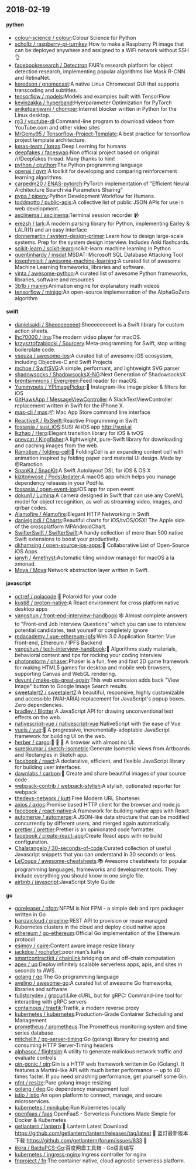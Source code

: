 ## 2018-02-19

#### python
* [colour-science / colour](https://github.com/colour-science/colour):Colour Science for Python
* [schollz / raspberry-pi-turnkey](https://github.com/schollz/raspberry-pi-turnkey):How to make a Raspberry Pi image that can be deployed anywhere and assigned to a WiFi network without SSH
👌
* [facebookresearch / Detectron](https://github.com/facebookresearch/Detectron):FAIR's research platform for object detection research, implementing popular algorithms like Mask R-CNN and RetinaNet.
* [keredson / gnomecast](https://github.com/keredson/gnomecast):A native Linux Chromecast GUI that supports transcoding and subtitles.
* [tensorflow / models](https://github.com/tensorflow/models):Models and examples built with TensorFlow
* [kevinzakka / hyperband](https://github.com/kevinzakka/hyperband):Hyerparameter Optimization for PyTorch
* [aniketpanjwani / chomper](https://github.com/aniketpanjwani/chomper):Internet blocker written in Python for the Linux desktop.
* [rg3 / youtube-dl](https://github.com/rg3/youtube-dl):Command-line program to download videos from YouTube.com and other video sites
* [MrGemy95 / Tensorflow-Project-Template](https://github.com/MrGemy95/Tensorflow-Project-Template):A best practice for tensorflow project template architecture.
* [keras-team / keras](https://github.com/keras-team/keras):Deep Learning for humans
* [deepfakes / faceswap](https://github.com/deepfakes/faceswap):Non official project based on original /r/Deepfakes thread. Many thanks to him!
* [python / cpython](https://github.com/python/cpython):The Python programming language
* [openai / gym](https://github.com/openai/gym):A toolkit for developing and comparing reinforcement learning algorithms.
* [carpedm20 / ENAS-pytorch](https://github.com/carpedm20/ENAS-pytorch):PyTorch implementation of "Efficient Neural Architecture Search via Parameters Sharing"
* [pypa / pipenv](https://github.com/pypa/pipenv):Python Development Workflow for Humans.
* [toddmotto / public-apis](https://github.com/toddmotto/public-apis):A collective list of public JSON APIs for use in web development.
* [asciinema / asciinema](https://github.com/asciinema/asciinema):Terminal session recorder
📹
* [erezsh / lark](https://github.com/erezsh/lark):A modern parsing library for Python, implementing Earley & LALR(1) and an easy interface
* [donnemartin / system-design-primer](https://github.com/donnemartin/system-design-primer):Learn how to design large-scale systems. Prep for the system design interview. Includes Anki flashcards.
* [scikit-learn / scikit-learn](https://github.com/scikit-learn/scikit-learn):scikit-learn: machine learning in Python
* [quentinhardy / msdat](https://github.com/quentinhardy/msdat):MSDAT: Microsoft SQL Database Attacking Tool
* [josephmisiti / awesome-machine-learning](https://github.com/josephmisiti/awesome-machine-learning):A curated list of awesome Machine Learning frameworks, libraries and software.
* [vinta / awesome-python](https://github.com/vinta/awesome-python):A curated list of awesome Python frameworks, libraries, software and resources
* [3b1b / manim](https://github.com/3b1b/manim):Animation engine for explanatory math videos
* [tensorflow / minigo](https://github.com/tensorflow/minigo):An open-source implementation of the AlphaGoZero algorithm

#### swift
* [danielsaidi / Sheeeeeeeeet](https://github.com/danielsaidi/Sheeeeeeeeet):Sheeeeeeeeet is a Swift library for custom action sheets.
* [lhc70000 / iina](https://github.com/lhc70000/iina):The modern video player for macOS.
* [krzysztofzablocki / Sourcery](https://github.com/krzysztofzablocki/Sourcery):Meta-programming for Swift, stop writing boilerplate code.
* [vsouza / awesome-ios](https://github.com/vsouza/awesome-ios):A curated list of awesome iOS ecosystem, including Objective-C and Swift Projects
* [mchoe / SwiftSVG](https://github.com/mchoe/SwiftSVG):A simple, performant, and lightweight SVG parser
* [shadowsocks / ShadowsocksX-NG](https://github.com/shadowsocks/ShadowsocksX-NG):Next Generation of ShadowsocksX
* [brentsimmons / Evergreen](https://github.com/brentsimmons/Evergreen):Feed reader for macOS.
* [Yummypets / YPImagePicker](https://github.com/Yummypets/YPImagePicker):📸
Instagram-like image picker & filters for iOS
* [GitHawkApp / MessageViewController](https://github.com/GitHawkApp/MessageViewController):A SlackTextViewController replacement written in Swift for the iPhone X.
* [mas-cli / mas](https://github.com/mas-cli/mas):📦
Mac App Store command line interface
* [ReactiveX / RxSwift](https://github.com/ReactiveX/RxSwift):Reactive Programming in Swift
* [fossasia / susi_iOS](https://github.com/fossasia/susi_iOS):SUSI AI iOS app http://susi.ai
* [lkzhao / Hero](https://github.com/lkzhao/Hero):Elegant transition library for iOS & tvOS
* [onevcat / Kingfisher](https://github.com/onevcat/Kingfisher):A lightweight, pure-Swift library for downloading and caching images from the web.
* [Ramotion / folding-cell](https://github.com/Ramotion/folding-cell):📃
FoldingCell is an expanding content cell with animation inspired by folding paper card material UI design. Made by @Ramotion
* [SnapKit / SnapKit](https://github.com/SnapKit/SnapKit):A Swift Autolayout DSL for iOS & OS X
* [kizitonwose / PodsUpdater](https://github.com/kizitonwose/PodsUpdater):A macOS app which helps you manage dependency releases in your Podfile.
* [fossasia / open-event-ios](https://github.com/fossasia/open-event-ios):iOS app for open event
* [dokun1 / Lumina](https://github.com/dokun1/Lumina):A camera designed in Swift that can use any CoreML model for object recognition, as well as streaming video, images, and qr/bar codes.
* [Alamofire / Alamofire](https://github.com/Alamofire/Alamofire):Elegant HTTP Networking in Swift
* [danielgindi / Charts](https://github.com/danielgindi/Charts):Beautiful charts for iOS/tvOS/OSX! The Apple side of the crossplatform MPAndroidChart.
* [SwifterSwift / SwifterSwift](https://github.com/SwifterSwift/SwifterSwift):A handy collection of more than 500 native Swift extensions to boost your productivity.
* [dkhamsing / open-source-ios-apps](https://github.com/dkhamsing/open-source-ios-apps):📱
Collaborative List of Open-Source iOS Apps
* [ianyh / Amethyst](https://github.com/ianyh/Amethyst):Automatic tiling window manager for macOS à la xmonad.
* [Moya / Moya](https://github.com/Moya/Moya):Network abstraction layer written in Swift.

#### javascript
* [octref / polacode](https://github.com/octref/polacode):📸
Polaroid for your code
* [kusti8 / proton-native](https://github.com/kusti8/proton-native):A React environment for cross platform native desktop apps
* [yangshun / front-end-interview-handbook](https://github.com/yangshun/front-end-interview-handbook):🕸
Almost complete answers to "Front-end Job Interview Questions" which you can use to interview potential candidates, test yourself or completely ignore
* [redacademy / vue-ethereum-ipfs](https://github.com/redacademy/vue-ethereum-ipfs):Web 3.0 Application Starter: Vue front-end, Ethereum / IPFS Backend
* [yangshun / tech-interview-handbook](https://github.com/yangshun/tech-interview-handbook):💯
Algorithms study materials, behavioral content and tips for rocking your coding interview
* [photonstorm / phaser](https://github.com/photonstorm/phaser):Phaser is a fun, free and fast 2D game framework for making HTML5 games for desktop and mobile web browsers, supporting Canvas and WebGL rendering.
* [devunt / make-gis-great-again](https://github.com/devunt/make-gis-great-again):This web extension adds back "View Image" button to Google Image Search results.
* [sweetalert2 / sweetalert2](https://github.com/sweetalert2/sweetalert2):A beautiful, responsive, highly customizable and accessible (WAI-ARIA) replacement for JavaScript's popup boxes. Zero dependencies.
* [bradley / Blotter](https://github.com/bradley/Blotter):A JavaScript API for drawing unconventional text effects on the web.
* [nativescript-vue / nativescript-vue](https://github.com/nativescript-vue/nativescript-vue):NativeScript with the ease of Vue
* [vuejs / vue](https://github.com/vuejs/vue):🖖
A progressive, incrementally-adoptable JavaScript framework for building UI on the web.
* [herber / cargo](https://github.com/herber/cargo):🚂
🚋
🚋
A browser with almost no UI.
* [sureskumar / sketch-isometric](https://github.com/sureskumar/sketch-isometric):Generate Isometric views from Artboards and Rectangles in Sketch app.
* [facebook / react](https://github.com/facebook/react):A declarative, efficient, and flexible JavaScript library for building user interfaces.
* [dawnlabs / carbon](https://github.com/dawnlabs/carbon):🎨
Create and share beautiful images of your source code
* [webpack-contrib / webpack-stylish](https://github.com/webpack-contrib/webpack-stylish):A stylish, optionated reporter for webpack
* [thedevs-network / kutt](https://github.com/thedevs-network/kutt):Free Modern URL Shortener.
* [axios / axios](https://github.com/axios/axios):Promise based HTTP client for the browser and node.js
* [facebook / react-native](https://github.com/facebook/react-native):A framework for building native apps with React.
* [automerge / automerge](https://github.com/automerge/automerge):A JSON-like data structure that can be modified concurrently by different users, and merged again automatically.
* [prettier / prettier](https://github.com/prettier/prettier):Prettier is an opinionated code formatter.
* [facebook / create-react-app](https://github.com/facebook/create-react-app):Create React apps with no build configuration.
* [Chalarangelo / 30-seconds-of-code](https://github.com/Chalarangelo/30-seconds-of-code):Curated collection of useful Javascript snippets that you can understand in 30 seconds or less.
* [LeCoupa / awesome-cheatsheets](https://github.com/LeCoupa/awesome-cheatsheets):📚
Awesome cheatsheets for popular programming languages, frameworks and development tools. They include everything you should know in one single file.
* [airbnb / javascript](https://github.com/airbnb/javascript):JavaScript Style Guide

#### go
* [goreleaser / nfpm](https://github.com/goreleaser/nfpm):NFPM is Not FPM - a simple deb and rpm packager written in Go
* [banzaicloud / pipeline](https://github.com/banzaicloud/pipeline):REST API to provision or reuse managed Kubernetes clusters in the cloud and deploy cloud native apps
* [ethereum / go-ethereum](https://github.com/ethereum/go-ethereum):Official Go implementation of the Ethereum protocol
* [esimov / caire](https://github.com/esimov/caire):Content aware image resize library
* [jackdoe / rochefort](https://github.com/jackdoe/rochefort):poor man's kafka
* [smartcontractkit / chainlink](https://github.com/smartcontractkit/chainlink):bridging on and off-chain computation
* [apex / up](https://github.com/apex/up):Deploy infinitely scalable serverless apps, apis, and sites in seconds to AWS.
* [golang / go](https://github.com/golang/go):The Go programming language
* [avelino / awesome-go](https://github.com/avelino/awesome-go):A curated list of awesome Go frameworks, libraries and software
* [fullstorydev / grpcurl](https://github.com/fullstorydev/grpcurl):Like cURL, but for gRPC: Command-line tool for interacting with gRPC servers
* [containous / traefik](https://github.com/containous/traefik):Træfik, a modern reverse proxy
* [kubernetes / kubernetes](https://github.com/kubernetes/kubernetes):Production-Grade Container Scheduling and Management
* [prometheus / prometheus](https://github.com/prometheus/prometheus):The Prometheus monitoring system and time series database.
* [mitchellh / go-server-timing](https://github.com/mitchellh/go-server-timing):Go (golang) library for creating and consuming HTTP Server-Timing headers
* [alphasoc / flightsim](https://github.com/alphasoc/flightsim):A utility to generate malicious network traffic and evaluate controls
* [gin-gonic / gin](https://github.com/gin-gonic/gin):Gin is a HTTP web framework written in Go (Golang). It features a Martini-like API with much better performance -- up to 40 times faster. If you need smashing performance, get yourself some Gin.
* [nfnt / resize](https://github.com/nfnt/resize):Pure golang image resizing
* [golang / dep](https://github.com/golang/dep):Go dependency management tool
* [istio / istio](https://github.com/istio/istio):An open platform to connect, manage, and secure microservices.
* [kubernetes / minikube](https://github.com/kubernetes/minikube):Run Kubernetes locally
* [openfaas / faas](https://github.com/openfaas/faas):OpenFaaS - Serverless Functions Made Simple for Docker & Kubernetes
* [getlantern / lantern](https://github.com/getlantern/lantern):🔴
Lantern Latest Download https://github.com/getlantern/lantern/releases/tag/latest
🔴
蓝灯最新版本下载 https://github.com/getlantern/forum/issues/833
🔴
* [iikira / BaiduPCS-Go](https://github.com/iikira/BaiduPCS-Go):百度网盘工具箱 - Go语言编写
* [kubernetes / ingress-nginx](https://github.com/kubernetes/ingress-nginx):Ingress controller for nginx
* [fnproject / fn](https://github.com/fnproject/fn):The container native, cloud agnostic serverless platform.
